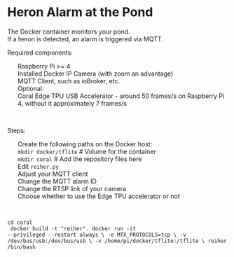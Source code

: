 <h1>Heron Alarm at the Pond</h1>

The Docker container monitors your pond.<br/>
If a heron is detected, an alarm is triggered via MQTT.<br/>

Required components:<br/>
<ul>Raspberry Pi >= 4<br/>
Installed Docker
IP Camera (with zoom an advantage)<br/>
MQTT Client, such as ioBroker, etc.<br/>
Optional:<br/>
Coral Edge TPU USB Accelerator - around 50 frames/s on Raspberry Pi 4, without it approximately 7 frames/s</ul><br/>

Steps:<br/>
<ul>Create the following paths on the Docker host:<br/>
<code>mkdir docker/tflite</code> # Volume for the container<br/>
<code>mkdir coral</code> # Add the repository files here<br/>
Edit <code>reiher.py</code><br/>
Adjust your MQTT client<br/>
Change the MQTT alarm ID<br/>
Change the RTSP link of your camera<br/>
Choose whether to use the Edge TPU accelerator or not</ul><br/>

<code>cd coral<br/>
docker build -t "reiher".
docker run -it --privileged --restart always \\
    -e MTX_PROTOCOLS=tcp \\
    -v /dev/bus/usb:/dev/bus/usb \\
    -v /home/pi/docker/tflite:/tflite \\
    reiher /bin/bash</code>
